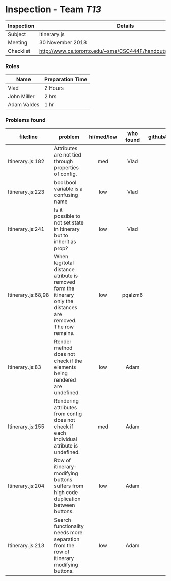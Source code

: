 # Inspection - Team *T13* 
 
| Inspection | Details |
| ----- | ----- |
| Subject | Itinerary.js |
| Meeting | 30 November 2018 |
| Checklist | http://www.cs.toronto.edu/~sme/CSC444F/handouts/java_checklist.pdf |

### Roles

| Name | Preparation Time |
| ---- | ---- |
| Vlad | 2 Hours |
|  John Miller| 2 hrs |
| Adam Valdes | 1 hr |

### Problems found

| file:line | problem | hi/med/low | who found | github#  |
| --- | --- | :---: | :---: | --- |
| Itinerary.js:182 | Attributes are not tied through properties of config. | med | Vlad | |
| Itinerary.js:223 | bool.bool variable is a confusing name | low | Vlad | |
| Itinerary.js:241 | Is it possible to not set state in Itinerary but to inherit as prop? | low | Vlad | |
| Itinerary.js:68,98 | When leg/total distance atribute is removed form the itinerary only the distances are removed. The row remains. | low | pqalzm6| |
| Itinerary.js:83 | Render method does not check if the elements being rendered are undefined. | low | Adam | |
| Itinerary.js:155 | Rendering attributes from config does not check if each individual atribute is undefined. | med | Adam | |
| Itinerary.js:204 | Row of itinerary-modifying buttons suffers from high code duplication between buttons. | low | Adam | |
| Itinerary.js:213 | Search functionality needs more separation from the row of itinerary modifying buttons. | low | Adam | |

